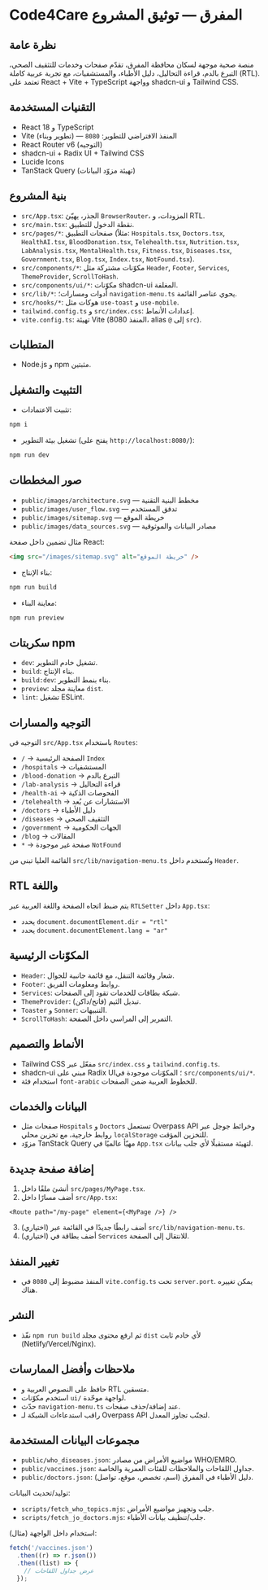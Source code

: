 # Code4Care المفرق — توثيق المشروع

## نظرة عامة

منصة صحية موجهة لسكان محافظة المفرق، تقدّم صفحات وخدمات للتثقيف الصحي، التبرع بالدم، قراءة التحاليل، دليل الأطباء، والمستشفيات، مع تجربة عربية كاملة (RTL). تعتمد على React + Vite + TypeScript وواجهة shadcn-ui و Tailwind CSS.

## التقنيات المستخدمة

- React 18 و TypeScript
- Vite (تطوير وبناء) — المنفذ الافتراضي للتطوير: `8080`
- React Router v6 (التوجيه)
- shadcn-ui + Radix UI + Tailwind CSS
- Lucide Icons
- TanStack Query (تهيئة مزوّد البيانات)

## بنية المشروع

- `src/App.tsx`: الجذر، يهيّئ `BrowserRouter`، المزودات، و RTL.
- `src/main.tsx`: نقطة الدخول للتطبيق.
- `src/pages/*`: صفحات التطبيق (مثلاً: `Hospitals.tsx`, `Doctors.tsx`, `HealthAI.tsx`, `BloodDonation.tsx`, `Telehealth.tsx`, `Nutrition.tsx`, `LabAnalysis.tsx`, `MentalHealth.tsx`, `Fitness.tsx`, `Diseases.tsx`, `Government.tsx`, `Blog.tsx`, `Index.tsx`, `NotFound.tsx`).
- `src/components/*`: مكوّنات مشتركة مثل `Header`, `Footer`, `Services`, `ThemeProvider`, `ScrollToHash`.
- `src/components/ui/*`: مكوّنات shadcn-ui المغلفة.
- `src/lib/*`: أدوات ومسارات؛ `navigation-menu.ts` يحوي عناصر القائمة.
- `src/hooks/*`: هوكات مثل `use-toast` و `use-mobile`.
- `tailwind.config.ts` و `src/index.css`: إعدادات الأنماط.
- `vite.config.ts`: تهيئة Vite (المنفذ 8080، alias `@` إلى `src`).

## المتطلبات

- Node.js و npm مثبتين.

## التثبيت والتشغيل

- تثبيت الاعتمادات:

```sh
npm i
```

- تشغيل بيئة التطوير (يفتح على `http://localhost:8080/`):

```sh
npm run dev
```



## صور المخططات

- `public/images/architecture.svg` — مخطط البنية التقنية
- `public/images/user_flow.svg` — تدفق المستخدم
- `public/images/sitemap.svg` — خريطة الموقع
- `public/images/data_sources.svg` — مصادر البيانات والموثوقية

مثال تضمين داخل صفحة React:
```html
<img src="/images/sitemap.svg" alt="خريطة الموقع" />
```
- بناء الإنتاج:

```sh
npm run build
```

- معاينة البناء:

```sh
npm run preview
```

## سكربتات npm

- `dev`: تشغيل خادم التطوير.
- `build`: بناء الإنتاج.
- `build:dev`: بناء بنمط التطوير.
- `preview`: معاينة مجلد `dist`.
- `lint`: تشغيل ESLint.

## التوجيه والمسارات

التوجيه في `src/App.tsx` باستخدام `Routes`:

- `/` → الصفحة الرئيسية `Index`
- `/hospitals` → المستشفيات
- `/blood-donation` → التبرع بالدم
- `/lab-analysis` → قراءة التحاليل
- `/health-ai` → الفحوصات الذكية
- `/telehealth` → الاستشارات عن بُعد
- `/doctors` → دليل الأطباء
- `/diseases` → التثقيف الصحي
- `/government` → الجهات الحكومية
- `/blog` → المقالات
- `*` → صفحة غير موجودة `NotFound`

القائمة العليا تبنى من `src/lib/navigation-menu.ts` وتُستخدم داخل `Header`.

## RTL واللغة

يتم ضبط اتجاه الصفحة واللغة العربية عبر `RTLSetter` داخل `App.tsx`:

- يحدد `document.documentElement.dir = "rtl"`
- يحدد `document.documentElement.lang = "ar"`

## المكوّنات الرئيسية

- `Header`: شعار وقائمة التنقل، مع قائمة جانبية للجوال.
- `Footer`: روابط ومعلومات الفريق.
- `Services`: شبكة بطاقات للخدمات تقود إلى الصفحات.
- `ThemeProvider`: تبديل الثيم (فاتح/داكن).
- `Toaster` و `Sonner`: التنبيهات.
- `ScrollToHash`: التمرير إلى المراسي داخل الصفحة.

## الأنماط والتصميم

- Tailwind CSS مفعّل عبر `src/index.css` و `tailwind.config.ts`.
- shadcn-ui مبني على Radix UI؛ المكوّنات موجودة في `src/components/ui/*`.
- استخدام فئة `font-arabic` للخطوط العربية ضمن الصفحات.

## البيانات والخدمات

- صفحات مثل `Hospitals` و `Doctors` تستعمل Overpass API وخرائط جوجل عبر روابط خارجية، مع تخزين محلي `localStorage` للتخزين المؤقت.
- مزوّد TanStack Query مهيّأ عالميًا في `App.tsx` لتهيئة مستقبلًا لأي جلب بيانات.

## إضافة صفحة جديدة

1. أنشئ ملفًا داخل `src/pages/MyPage.tsx`.
2. أضف مسارًا داخل `src/App.tsx`:

```tsx
<Route path="/my-page" element={<MyPage />} />
```

3. (اختياري) أضف رابطًا جديدًا في القائمة عبر `src/lib/navigation-menu.ts`.
4. (اختياري) أضف بطاقة في `Services` للانتقال إلى الصفحة.

## تغيير المنفذ

- المنفذ مضبوط إلى `8080` في `vite.config.ts` تحت `server.port`. يمكن تغييره هناك.

## النشر

- نفّذ `npm run build` ثم ارفع محتوى مجلد `dist` لأي خادم ثابت (Netlify/Vercel/Nginx).

## ملاحظات وأفضل الممارسات

- حافظ على النصوص العربية و RTL متسقين.
- استخدم مكوّنات `ui/` لواجهة موحّدة.
- حدّث `navigation-menu.ts` عند إضافة/حذف صفحات.
- راقب استدعاءات الشبكة لـ Overpass API لتجنّب تجاوز المعدل.

## مجموعات البيانات المستخدمة

- `public/who_diseases.json`: مواضيع الأمراض من مصادر WHO/EMRO.
- `public/vaccines.json`: جداول اللقاحات والملاحظات للفئات العمرية والخاصة.
- `public/doctors.json`: دليل الأطباء في المفرق (اسم، تخصص، موقع، تواصل).

توليد/تحديث البيانات:
- `scripts/fetch_who_topics.mjs`: جلب وتجهيز مواضيع الأمراض.
- `scripts/fetch_jo_doctors.mjs`: جلب/تنظيف بيانات الأطباء.

استخدام داخل الواجهة (مثال):
```ts
fetch('/vaccines.json')
  .then((r) => r.json())
  .then((list) => {
    // عرض جداول اللقاحات
  });
```